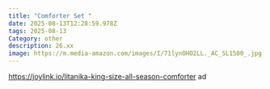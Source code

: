```yaml
---
title: "Comforter Set "
date: 2025-08-13T12:28:59.978Z
tags: 2025-08-13
Category: other
description: 26.xx
image: https://m.media-amazon.com/images/I/71lynOHO2LL._AC_SL1500_.jpg
---
```

https://joylink.io/litanika-king-size-all-season-comforter ad